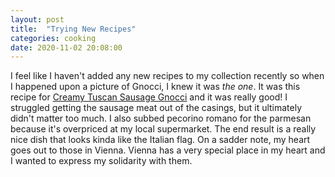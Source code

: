 ```yaml
---
layout: post
title:  "Trying New Recipes"
categories: cooking
date: 2020-11-02 20:08:00
---
```


I feel like I haven't added any new recipes to my collection recently so when I happened upon a picture of Gnocci, I knew it was _the one_. It was this recipe for [Creamy Tuscan Sausage Gnocci](https://www.saltandlavender.com/creamy-tuscan-sausage-gnocchi/) and it was really good! I struggled getting the sausage meat out of the casings, but it ultimately didn't matter too much. I also subbed pecorino romano for the parmesan because it's overpriced at my local supermarket. The end result is a really nice dish that looks kinda like the Italian flag. On a sadder note, my heart goes out to those in Vienna. Vienna has a very special place in my heart and I wanted to express my solidarity with them.